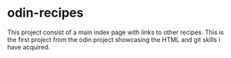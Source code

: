 # odin-recipes
This project consist of a main index page with links to other recipes. This is the first project from the odin project showcasing the HTML and  git skills i have acquired. 